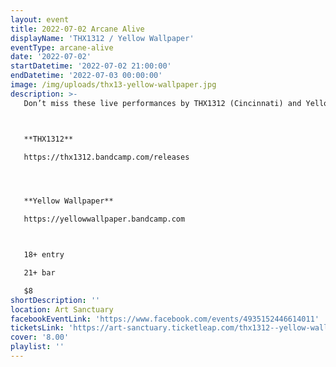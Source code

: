 ```yaml
---
layout: event
title: 2022-07-02 Arcane Alive
displayName: 'THX1312 / Yellow Wallpaper'
eventType: arcane-alive
date: '2022-07-02'
startDatetime: '2022-07-02 21:00:00'
endDatetime: '2022-07-03 00:00:00'
image: /img/uploads/thx13-yellow-wallpaper.jpg
description: >-
   Don’t miss these live performances by THX1312 (Cincinnati) and Yellow Wallpaper (Lexington) on Saturday, July 2nd for a great combo show of Electro Hardcore Industrial for some 🔥 and Gothic Post Punk for some 🧊.



   **THX1312**

   https://thx1312.bandcamp.com/releases




   **Yellow Wallpaper**

   https://yellowwallpaper.bandcamp.com



   18+ entry

   21+ bar

   $8
shortDescription: ''
location: Art Sanctuary
facebookEventLink: 'https://www.facebook.com/events/4935152446614011'
ticketsLink: 'https://art-sanctuary.ticketleap.com/thx1312--yellow-wallpaper'
cover: '8.00'
playlist: ''
---
```

